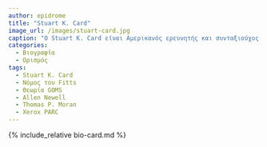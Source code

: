 ```yaml
---
author: epidrome
title: "Stuart K. Card"
image_url: /images/stuart-card.jpg
caption: "O Stuart K. Card είναι Αμερικανός ερευνητής και συνταξιούχος Senior Research Fellow στο Xerox PARC, θεωρείται ένας από τους πρωτοπόρους στην εφαρμογή ανθρώπινων παραγόντων στην αλληλεπίδραση ανθρώπου-υπολογιστή. "
categories:
  - Βιογραφία 
  - Ορισμός 
tags:
  - Stuart K. Card
  - Νόμος του Fitts
  - Θεωρία GOMS
  - Allen Newell
  - Thomas P. Moran
  - Xerox PARC
---
```


{% include_relative bio-card.md %}

